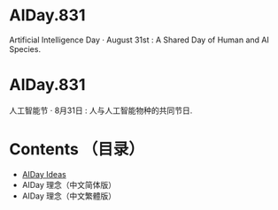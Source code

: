 # AIDay.831
Artificial Intelligence Day · August 31st :  A Shared Day of Human and AI Species.
# AIDay.831
人工智能节 · 8月31日 :  人与人工智能物种的共同节日.
# Contents （目录）
<ul>
<li><a href="/AIDay831/AIDay.831/AIDay.ideas.en.ipynb">AIDay Ideas</a></li>
<li>AIDay 理念（中文简体版）</li>
<li>AIDay 理念（中文繁體版）</li>
</ul>

